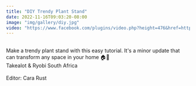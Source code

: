 ```yaml
---
title: "DIY Trendy Plant Stand"
date: 2022-11-16T09:03:20-08:00
image: "img/gallery/diy.jpg"
video: "https://www.facebook.com/plugins/video.php?height=476&href=https%3A%2F%2Fwww.facebook.com%2FTakealot%2Fvideos%2F245103447513757%2F&show_text=false&width=380&t=0"
---
```


\
Make a trendy plant stand with this easy tutorial. It's a minor update that can transform any space in your home 🏠🔵
\
Takealot & Ryobi South Africa
\
\
Editor: Cara Rust